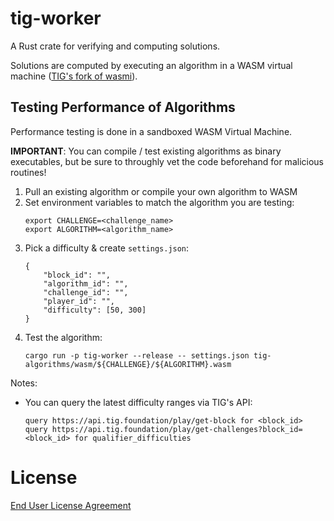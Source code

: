# tig-worker

A Rust crate for verifying and computing solutions.

Solutions are computed by executing an algorithm in a WASM virtual machine ([TIG's fork of wasmi](https://github.com/tig-foundation/wasmi)).

## Testing Performance of Algorithms

Performance testing is done in a sandboxed WASM Virtual Machine.

**IMPORTANT**: You can compile / test existing algorithms as binary executables, but be sure to throughly vet the code beforehand for malicious routines!

1. Pull an existing algorithm or compile your own algorithm to WASM
2. Set environment variables to match the algorithm you are testing:
    ```
    export CHALLENGE=<challenge_name>
    export ALGORITHM=<algorithm_name>
    ```
3. Pick a difficulty & create `settings.json`:
    ```
    {
        "block_id": "",
        "algorithm_id": "",
        "challenge_id": "",
        "player_id": "",
        "difficulty": [50, 300]
    }
    ```
4. Test the algorithm:
    ```
    cargo run -p tig-worker --release -- settings.json tig-algorithms/wasm/${CHALLENGE}/${ALGORITHM}.wasm
    ```

Notes:
* You can query the latest difficulty ranges via TIG's API:
    ```
    query https://api.tig.foundation/play/get-block for <block_id>
    query https://api.tig.foundation/play/get-challenges?block_id=<block_id> for qualifier_difficulties
    ```

# License

[End User License Agreement](../docs/agreements/end_user_license_agreement.pdf)